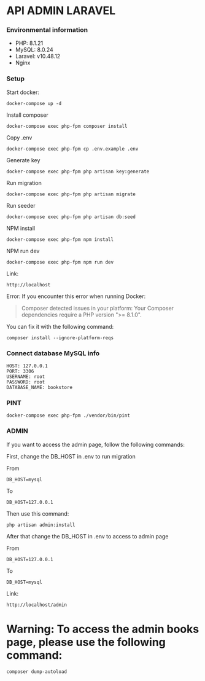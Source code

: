 # API ADMIN LARAVEL
### Environmental information
- PHP: 8.1.21
- MySQL: 8.0.24
- Laravel: v10.48.12 
- Nginx

### Setup
Start docker:

```
docker-compose up -d
```

Install composer

```
docker-compose exec php-fpm composer install
```

Copy .env

```
docker-compose exec php-fpm cp .env.example .env
```

Generate key

```
docker-compose exec php-fpm php artisan key:generate
```

Run migration

```
docker-compose exec php-fpm php artisan migrate
```

Run seeder

```
docker-compose exec php-fpm php artisan db:seed
```

NPM install

```
docker-compose exec php-fpm npm install
```

NPM run dev

```
docker-compose exec php-fpm npm run dev
```

Link:

```
http://localhost
```

Error:
If you encounter this error when running Docker:
>Composer detected issues in your platform: Your Composer dependencies require a PHP version ">= 8.1.0".

You can fix it with the following command:

```
composer install --ignore-platform-reqs
```

### Connect database MySQL info
```
HOST: 127.0.0.1
PORT: 3306
USERNAME: root
PASSWORD: root
DATABASE_NAME: bookstore
```

### PINT 
```
docker-compose exec php-fpm ./vendor/bin/pint
```
### ADMIN
If you want to access the admin page, follow the following commands:

First, change the DB_HOST in .env to run migration

From

```
DB_HOST=mysql
```

To

```
DB_HOST=127.0.0.1
```
Then use this command:

```
php artisan admin:install
```

After that change the DB_HOST in .env to access to admin page

From

```
DB_HOST=127.0.0.1
```

To

```
DB_HOST=mysql
```

Link:

```
http://localhost/admin
```

# Warning: To access the admin books page, please use the following command:

```
composer dump-autoload
```
